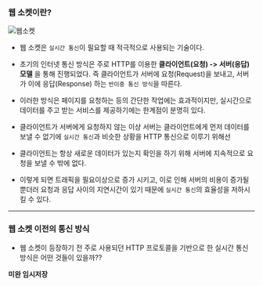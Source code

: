 ### 웹 소켓이란?

 ![웹소켓](https://github.com/user-attachments/assets/45f6c660-1c64-41cc-866c-f75a2ca2c222)

* 웹 소켓은 `실시간 통신`이 필요할 때 적극적으로 사용되는 기술이다.

* 초기의 인터넷 통신 방식은 주로 HTTP를 이용한 **클라이언트(요청) -> 서버(응답) 모델** 을 통해 진행되었다. 즉 클라이언트가 서버에 요청(Request)을 보내고,
서버가 이에 응답(Response) 하는 `반이중 통신 방식`을 따른다.

* 이러한 방식은 페이지를 요청하는 등의 간단한 작업에는 효과적이지만, 실시간으로 데이터를 주고 받는 서비스를 제공하기에는 한계점이 분명히 있다.

* 클라이언트가 서버에게 요청하지 않는 이상 서버는 클라이언트에게 먼저 데이터를 보낼 수 없기에 `실시간 통신`과 비슷한 상황을 HTTP 통신으로 이루기 위해선

* 클라이언트는 항상 새로운 데이터가 있는지 확인을 하기 위해 서버에 지속적으로 요청을 보낼 수 밖에 없다.

* 이렇게 되면 트래픽을 필요이상으로 증가 시키고, 이로 인해 서버의 비용이 증가될 뿐더러 요청과 응답 사이의 지연시간이 있기 때문에 `실시간 통신`의 효율성을 저하시킬 수 있다.

---
### 웹 소켓 이전의 통신 방식

* 웹 소켓이 등장하기 전 주로 사용되던 HTTP 프로토콜을 기반으로 한 실시간 통신 방식은 어떤 것들이 있을까??

**미완 임시저장**

